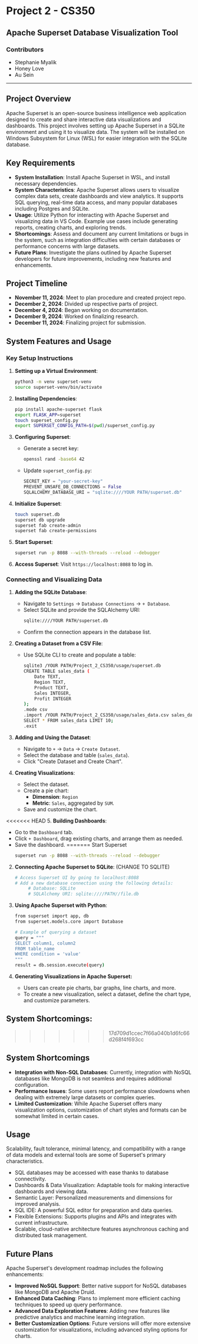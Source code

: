 # Project 2 - CS350

## Apache Superset Database Visualization Tool

### Contributors
- Stephanie Myalik
- Honey Love
- Au Sein

--- 

## Project Overview
Apache Superset is an open-source business intelligence web application designed to create and share interactive data visualizations and dashboards. This project involves setting up Apache Superset in a SQLite environment and using it to visualize data. The system will be installed on Windows Subsystem for Linux (WSL) for easier integration with the SQLite database.

## Key Requirements
- **System Installation**: Install Apache Superset in WSL, and install necessary dependencies.
- **System Characteristics**: Apache Superset allows users to visualize complex data sets, create dashboards and view analytics. It supports SQL querying, real-time data access, and many popular databases including Postgres and SQLite.
- **Usage**: Utilize Python for interacting with Apache Superset and visualizing data in VS Code. Example use cases include generating reports, creating charts, and exploring trends.
- **Shortcomings**: Assess and document any current limitations or bugs in the system, such as integration difficulties with certain databases or performance concerns with large datasets.
- **Future Plans**: Investigate the plans outlined by Apache Superset developers for future improvements, including new features and enhancements.

## Project Timeline
- **November 11, 2024**: Meet to plan procedure and created project repo. 
- **December 2, 2024**: Divided up respective parts of project.
- **December 4, 2024**: Began working on documentation. 
- **December 9, 2024**: Worked on finalizing research. 
- **December 11, 2024**: Finalizing project for submission.

## System Features and Usage

### Key Setup Instructions
1. **Setting up a Virtual Environment**:
   ```bash
   python3 -m venv superset-venv
   source superset-venv/bin/activate
   ```

2. **Installing Dependencies**:
   ```bash
   pip install apache-superset flask
   export FLASK_APP=superset
   touch superset_config.py
   export SUPERSET_CONFIG_PATH=$(pwd)/superset_config.py
   ```

3. **Configuring Superset**:
   - Generate a secret key:
     ```bash
     openssl rand -base64 42
     ```
   - Update `superset_config.py`:
     ```python
     SECRET_KEY = "your-secret-key"
     PREVENT_UNSAFE_DB_CONNECTIONS = False
     SQLALCHEMY_DATABASE_URI = "sqlite:////YOUR PATH/superset.db"
     ```

4. **Initialize Superset**:
   ```bash
   touch superset.db
   superset db upgrade
   superset fab create-admin
   superset fab create-permissions
   ```

5. **Start Superset**:
   ```bash
   superset run -p 8088 --with-threads --reload --debugger
   ```

6. **Access Superset**: Visit `https://localhost:8088` to log in.

### Connecting and Visualizing Data
1. **Adding the SQLite Database**:
   - Navigate to `Settings` -> `Database Connections` -> `+ Database`.
   - Select SQLite and provide the SQLAlchemy URI:
     ```bash
     sqlite:////YOUR PATH/superset.db
     ```
   - Confirm the connection appears in the database list.

2. **Creating a Dataset from a CSV File**:
   - Use SQLite CLI to create and populate a table:
     ```bash
     sqlite3 /YOUR PATH/Project_2_CS350/usage/superset.db
     CREATE TABLE sales_data (
         Date TEXT,
         Region TEXT,
         Product TEXT,
         Sales INTEGER,
         Profit INTEGER
     );
     .mode csv
     .import /YOUR PATH/Project_2_CS350/usage/sales_data.csv sales_data
     SELECT * FROM sales_data LIMIT 10;
     .exit
     ```

3. **Adding and Using the Dataset**:
   - Navigate to `+` -> `Data` -> `Create Dataset`.
   - Select the database and table (`sales_data`).
   - Click "Create Dataset and Create Chart".

4. **Creating Visualizations**:
   - Select the dataset.
   - Create a pie chart:
     - **Dimension**: `Region`
     - **Metric**: `Sales`, aggregated by `SUM`.
   - Save and customize the chart.

<<<<<<< HEAD
5. **Building Dashboards**:
   - Go to the `Dashboard` tab.
   - Click `+ Dashboard`, drag existing charts, and arrange them as needed.
   - Save the dashboard.
=======
     Start Superset
     ``` bash
     superset run -p 8088 --with-threads --reload --debugger
     ```

2. **Connecting Apache Superset to SQLite**: (CHANGE TO SQLITE)

     ``` bash
     # Access Superset UI by going to localhost:8088
     # Add a new database connection using the following details:
          # Database: SQLite
          # SQLAlchemy URI: sqlite:////PATH//file.db
     ```

3. **Using Apache Superset with Python**:

     ``` bash
     from superset import app, db
     from superset.models.core import Database

     # Example of querying a dataset
     query = """
     SELECT column1, column2
     FROM table_name
     WHERE condition = 'value'
     """
     result = db.session.execute(query)
     ```

4. **Generating Visualizations in Apache Superset:**
   - Users can create pie charts, bar graphs, line charts, and more.
   - To create a new visualization, select a dataset, define the chart type, and customize parameters.

## System Shortcomings:
>>>>>>> 17d709d1ccec7f66a040b1d6fc66d268f4f693cc

## System Shortcomings
- **Integration with Non-SQL Databases**: Currently, integration with NoSQL databases like MongoDB is not seamless and requires additional configuration.
- **Performance Issues**: Some users report performance slowdowns when dealing with extremely large datasets or complex queries.
- **Limited Customization**: While Apache Superset offers many visualization options, customization of chart styles and formats can be somewhat limited in certain cases.

## Usage
Scalability, fault tolerance, minimal latency, and compatibility with a range of data models and external tools are some of Superset's primary characteristics.
- SQL databases may be accessed with ease thanks to database connectivity.
- Dashboards & Data Visualization: Adaptable tools for making interactive dashboards and viewing data.
- Semantic Layer: Personalized measurements and dimensions for improved analysis.
- SQL IDE: A powerful SQL editor for preparation and data queries.
- Flexible Extensions: Supports plugins and APIs and integrates with current infrastructure.
- Scalable, cloud-native architecture features asynchronous caching and distributed task management.

## Future Plans
Apache Superset's development roadmap includes the following enhancements:
- **Improved NoSQL Support**: Better native support for NoSQL databases like MongoDB and Apache Druid.
- **Enhanced Data Caching**: Plans to implement more efficient caching techniques to speed up query performance.
- **Advanced Data Exploration Features**: Adding new features like predictive analytics and machine learning integration.
- **Better Customization Options**: Future versions will offer more extensive customization for visualizations, including advanced styling options for charts.
